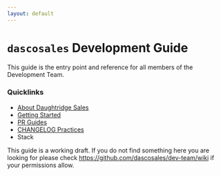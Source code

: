 ```yaml
---
layout: default
---
```


# `dascosales` Development Guide

This guide is the entry point and reference for all members of the Development Team.

### Quicklinks
- [About Daughtridge Sales](./about-dascosales)
- [Getting Started](./getting-started)
- [PR Guides](./pr-guides)
- [CHANGELOG Practices](./changelog-practices)
- Stack

This guide is a working draft. If you do not find something here you are looking for please check https://github.com/dascosales/dev-team/wiki if your permissions allow.